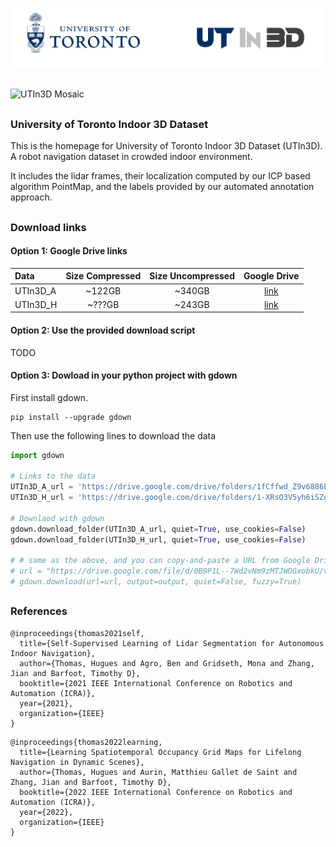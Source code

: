 

![UTIn3D Logo](/Assets/logo.jpg)

## 

![UTIn3D Mosaic](Assets/mosaic_1080p.gif)

## 

### University of Toronto Indoor 3D Dataset

This is the homepage for University of Toronto Indoor 3D Dataset (UTIn3D). A robot navigation dataset in crowded indoor environment.

It includes the lidar frames, their localization computed by our ICP based algorithm PointMap, and the labels provided by our automated annotation approach.

## 

### Download links

#### Option 1: Google Drive links


| Data | Size Compressed | Size Uncompressed | Google Drive |
| :--- | :---: | :---: | :---: |
| UTIn3D_A  | ~122GB |  ~340GB | [link](https://drive.google.com/drive/folders/1fCffwd_Z9v6886LzO9RmkAMGUdaqAX7t?usp=sharing) | 
| UTIn3D_H | ~???GB |  ~243GB | [link](https://drive.google.com/drive/folders/1-XRsO3V5yh6iSZgznRORKP7RoKbWSi2a?usp=sharing) | 


#### Option 2: Use the provided download script


TODO


#### Option 3: Dowload in your python project with gdown

First install gdown.

```
pip install --upgrade gdown
```

Then use the following lines to download the data

```python
import gdown

# Links to the data
UTIn3D_A_url = 'https://drive.google.com/drive/folders/1fCffwd_Z9v6886LzO9RmkAMGUdaqAX7t?usp=sharing'
UTIn3D_H_url = 'https://drive.google.com/drive/folders/1-XRsO3V5yh6iSZgznRORKP7RoKbWSi2a?usp=sharing'

# Downlaod with gdown
gdown.download_folder(UTIn3D_A_url, quiet=True, use_cookies=False)
gdown.download_folder(UTIn3D_H_url, quiet=True, use_cookies=False)

# # same as the above, and you can copy-and-paste a URL from Google Drive with fuzzy=True
# url = "https://drive.google.com/file/d/0B9P1L--7Wd2vNm9zMTJWOGxobkU/view?usp=sharing"
# gdown.download(url=url, output=output, quiet=False, fuzzy=True)

```

## 

### References

```
@inproceedings{thomas2021self,
  title={Self-Supervised Learning of Lidar Segmentation for Autonomous Indoor Navigation},
  author={Thomas, Hugues and Agro, Ben and Gridseth, Mona and Zhang, Jian and Barfoot, Timothy D},
  booktitle={2021 IEEE International Conference on Robotics and Automation (ICRA)},
  year={2021},
  organization={IEEE}
}
```

```
@inproceedings{thomas2022learning,
  title={Learning Spatiotemporal Occupancy Grid Maps for Lifelong Navigation in Dynamic Scenes},
  author={Thomas, Hugues and Aurin, Matthieu Gallet de Saint and Zhang, Jian and Barfoot, Timothy D},
  booktitle={2022 IEEE International Conference on Robotics and Automation (ICRA)},
  year={2022},
  organization={IEEE}
}
```